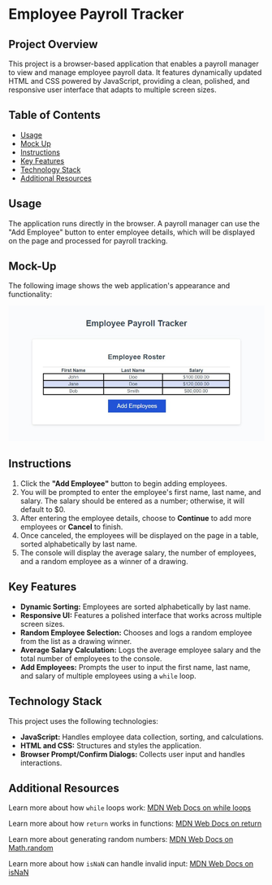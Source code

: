 # Employee Payroll Tracker

## Project Overview

This project is a browser-based application that enables a payroll manager to view and manage employee payroll data. It features dynamically updated HTML and CSS powered by JavaScript, providing a clean, polished, and responsive user interface that adapts to multiple screen sizes.

## Table of Contents

- [Usage](#usage)
- [Mock Up](#mock-up)
- [Instructions](#instructions)
- [Key Features](#key-features)
- [Technology Stack](#technology-stack)
- [Additional Resources](#additional-resources)

## Usage

The application runs directly in the browser. A payroll manager can use the "Add Employee" button to enter employee details, which will be displayed on the page and processed for payroll tracking.

## Mock-Up

The following image shows the web application's appearance and functionality:

![Screenshot](./assets/images/scWebsite.jpg)

## Instructions

1. Click the **"Add Employee"** button to begin adding employees.
2. You will be prompted to enter the employee's first name, last name, and salary. The salary should be entered as a number; otherwise, it will default to $0.
3. After entering the employee details, choose to **Continue** to add more employees or **Cancel** to finish.
4. Once canceled, the employees will be displayed on the page in a table, sorted alphabetically by last name.
5. The console will display the average salary, the number of employees, and a random employee as a winner of a drawing.

## Key Features

- **Dynamic Sorting:** Employees are sorted alphabetically by last name.
- **Responsive UI:** Features a polished interface that works across multiple screen sizes.
- **Random Employee Selection:** Chooses and logs a random employee from the list as a drawing winner.
- **Average Salary Calculation:** Logs the average employee salary and the total number of employees to the console.
- **Add Employees:** Prompts the user to input the first name, last name, and salary of multiple employees using a `while` loop.

## Technology Stack

This project uses the following technologies:
- **JavaScript:** Handles employee data collection, sorting, and calculations.
- **HTML and CSS:** Structures and styles the application.
- **Browser Prompt/Confirm Dialogs:** Collects user input and handles interactions.

## Additional Resources

Learn more about how `while` loops work: [MDN Web Docs on while loops](https://developer.mozilla.org/en-US/docs/Web/JavaScript/Reference/Statements/while)

Learn more about how `return` works in functions: [MDN Web Docs on return](https://developer.mozilla.org/en-US/docs/Web/JavaScript/Reference/Statements/return)

Learn more about generating random numbers: [MDN Web Docs on Math.random](https://developer.mozilla.org/en-US/docs/Web/JavaScript/Reference/Global_Objects/Math/random)

Learn more about how `isNaN` can handle invalid input: [MDN Web Docs on isNaN](https://developer.mozilla.org/en-US/docs/Web/JavaScript/Reference/Global_Objects/isNaN)

